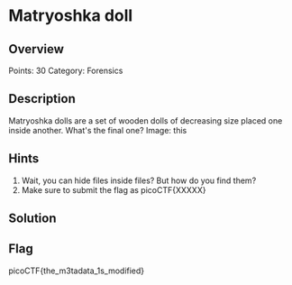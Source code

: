 # Matryoshka doll

## Overview
Points: 30
Category: Forensics

## Description
Matryoshka dolls are a set of wooden dolls of decreasing size placed one inside another. What's the final one? Image: this

## Hints

1. Wait, you can hide files inside files? But how do you find them?
2. Make sure to submit the flag as picoCTF{XXXXX}

## Solution


## Flag

picoCTF{the_m3tadata_1s_modified}